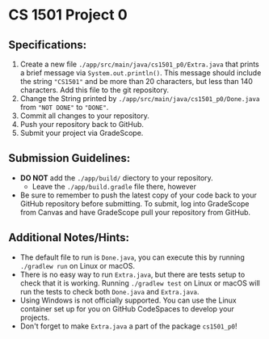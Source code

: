# CS 1501 Project 0

## Specifications:
1. Create a new file `./app/src/main/java/cs1501_p0/Extra.java` that prints a brief message via `System.out.println()`.
	This message should include the string `"CS1501"` and be more than 20 characters, but less than 140 characters.
	Add this file to the git repository.
1. Change the String printed by `./app/src/main/java/cs1501_p0/Done.java` from `"NOT DONE"` to `"DONE"`.
1. Commit all changes to your repository.
1. Push your repository back to GitHub.
1. Submit your project via GradeScope.

## Submission Guidelines:
* **DO NOT** add the `./app/build/` diectory to your repository.
	* Leave the `./app/build.gradle` file there, however
* Be sure to remember to push the latest copy of your code back to your GitHub
	repository before submitting. To submit, log into GradeScope from Canvas and
	have GradeScope pull your repository from GitHub.

## Additional Notes/Hints:
* The default file to run is `Done.java`, you can execute this by running `./gradlew run` on Linux or macOS.
* There is no easy way to run `Extra.java`, but there are tests setup to check that it is working. Running `./gradlew test` on Linux or macOS will run the tests to check both `Done.java` and `Extra.java`.
* Using Windows is not officially supported. You can use the Linux container set up for you on GitHub CodeSpaces to develop your projects.
* Don't forget to make `Extra.java` a part of the package `cs1501_p0`!
